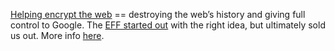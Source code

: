<a href="https://twitter.com/zittrain/status/1281312334284312576">Helping encrypt the web</a> == destroying the web’s history and giving full control to Google. The <a href="http://scripting.com/2005/03/29.html#breakWithEff">EFF started out</a> with the right idea, but ultimately sold us out. More info <a href="http://this.how/googleAndHttp/">here</a>. 
